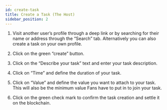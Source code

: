 ```yaml
---
id: create-task
title: Create a Task (The Host)
sidebar_position: 2
---
```


1. Visit another user’s profile through a deep link or by searching for their name or address through the “Search” tab. Alternatively you can also create a task on your own profile.

2. Click on the green “create” button. 

3. Click on the “Describe your task” text and enter your task description.

4. Click on “Time” and define the duration of your task.

5. Click on “Value” and define the value you want to attach to your task. This will also be the minimum value Fans have to put in to join your task.

6. Click on the green check mark to confirm the task creation and settle it on the blockchain.
